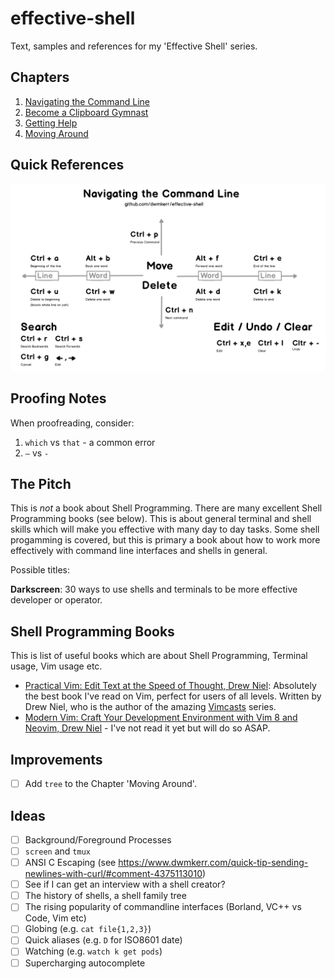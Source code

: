 # effective-shell

Text, samples and references for my 'Effective Shell' series.

## Chapters

1. [Navigating the Command Line](http://www.dwmkerr.com/effective-shell-part-1-navigating-the-command-line/)
2. [Become a Clipboard Gymnast](http://www.dwmkerr.com/effective-shell-part-2-become-a-clipboard-gymnast/)
3. [Getting Help](http://www.dwmkerr.com/effective-shell-part-3-getting-hepl)
4. [Moving Around](https://dwmkerr.com/effective-shell-4-moving-around/)

## Quick References

[![Navigating the Command Line](1-navigating-the-command-line/images/command-line.png)](1-navigating-the-command-line/navigating-the-command-line.md)

## Proofing Notes

When proofreading, consider:

1. `which` vs `that` - a common error
2. `—` vs `-`

## The Pitch

This is _not_ a book about Shell Programming. There are many excellent Shell Programming books (see below). This is about general terminal and shell skills which will make you effective with many day to day tasks. Some shell progamming is covered, but this is primary a book about how to work more effectively with command line interfaces and shells in general.

Possible titles:

**Darkscreen**: 30 ways to use shells and terminals to be more effective developer or operator.

## Shell Programming Books

This is list of useful books which are about Shell Programming, Terminal usage, Vim usage etc.

- [Practical Vim: Edit Text at the Speed of Thought, Drew Niel](https://www.amazon.com/Practical-Vim-Thought-Pragmatic-Programmers/dp/1934356980): Absolutely the best book I've read on Vim, perfect for users of all levels. Written by Drew Niel, who is the author of the amazing [Vimcasts](http://vimcasts.org/) series.
- [Modern Vim: Craft Your Development Environment with Vim 8 and Neovim, Drew Niel](https://pragprog.com/book/modvim/modern-vim) - I've not read it yet but will do so ASAP.

## Improvements

- [ ] Add `tree` to the Chapter 'Moving Around'.

## Ideas

- [ ] Background/Foreground Processes
- [ ] `screen` and `tmux`
- [ ] ANSI C Escaping (see https://www.dwmkerr.com/quick-tip-sending-newlines-with-curl/#comment-4375113010)
- [ ] See if I can get an interview with a shell creator?
- [ ] The history of shells, a shell family tree
- [ ] The rising popularity of commandline interfaces (Borland, VC++ vs Code, Vim etc)
- [ ] Globing (e.g. `cat file{1,2,3}`)
- [ ] Quick aliases (e.g. `D` for ISO8601 date)
- [ ] Watching (e.g. `watch k get pods`)
- [ ] Supercharging autocomplete
